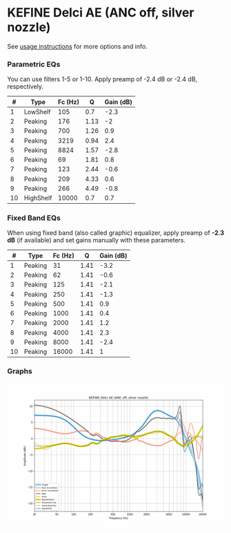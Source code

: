 # KEFINE Delci AE (ANC off, silver nozzle)
See [usage instructions](https://github.com/jaakkopasanen/AutoEq#usage) for more options and info.

### Parametric EQs
You can use filters 1-5 or 1-10. Apply preamp of -2.4 dB or -2.4 dB, respectively.

|   # | Type      |   Fc (Hz) |    Q |   Gain (dB) |
|-----|-----------|-----------|------|-------------|
|   1 | LowShelf  |       105 | 0.7  |        -2.3 |
|   2 | Peaking   |       176 | 1.13 |        -2   |
|   3 | Peaking   |       700 | 1.26 |         0.9 |
|   4 | Peaking   |      3219 | 0.94 |         2.4 |
|   5 | Peaking   |      8824 | 1.57 |        -2.8 |
|   6 | Peaking   |        69 | 1.81 |         0.8 |
|   7 | Peaking   |       123 | 2.44 |        -0.6 |
|   8 | Peaking   |       209 | 4.33 |         0.6 |
|   9 | Peaking   |       266 | 4.49 |        -0.8 |
|  10 | HighShelf |     10000 | 0.7  |         0.7 |

### Fixed Band EQs
When using fixed band (also called graphic) equalizer, apply preamp of **-2.3 dB** (if available) and set gains manually with these parameters.

|   # | Type    |   Fc (Hz) |    Q |   Gain (dB) |
|-----|---------|-----------|------|-------------|
|   1 | Peaking |        31 | 1.41 |        -3.2 |
|   2 | Peaking |        62 | 1.41 |        -0.6 |
|   3 | Peaking |       125 | 1.41 |        -2.1 |
|   4 | Peaking |       250 | 1.41 |        -1.3 |
|   5 | Peaking |       500 | 1.41 |         0.9 |
|   6 | Peaking |      1000 | 1.41 |         0.4 |
|   7 | Peaking |      2000 | 1.41 |         1.2 |
|   8 | Peaking |      4000 | 1.41 |         2.3 |
|   9 | Peaking |      8000 | 1.41 |        -2.4 |
|  10 | Peaking |     16000 | 1.41 |         1   |

### Graphs
![](./KEFINE%20Delci%20AE%20(ANC%20off,%20silver%20nozzle).png)
